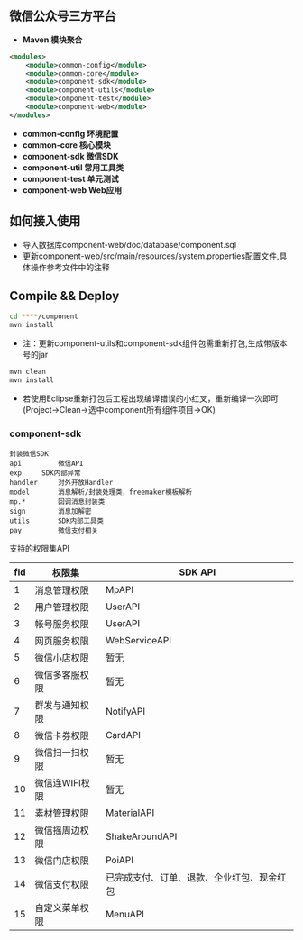 ## 微信公众号三方平台

* **Maven 模块聚合**

```xml
<modules>
	<module>common-config</module>
	<module>common-core</module>
	<module>component-sdk</module>
	<module>component-utils</module>
	<module>component-test</module>
	<module>component-web</module>
</modules>
```


* **common-config   环境配置**
* **common-core	    核心模块**
* **component-sdk	微信SDK**
* **component-util  常用工具类**
* **component-test  单元测试**
* **component-web   Web应用**

## 如何接入使用
* 导入数据库component-web/doc/database/component.sql
* 更新component-web/src/main/resources/system.properties配置文件,具体操作参考文件中的注释


## Compile && Deploy
```bash
cd ****/component
mvn install
```
* 注：更新component-utils和component-sdk组件包需重新打包,生成带版本号的jar

```bash
mvn clean
mvn install
```
* 若使用Eclipse重新打包后工程出现编译错误的小红叉，重新编译一次即可(Project->Clean->选中component所有组件项目->OK)




### component-sdk
```text
封装微信SDK
api 		微信API
exp		SDK内部异常
handler		对外开放Handler
model		消息解析/封装处理类，freemaker模板解析
mp.*		回调消息封装类
sign		消息加解密
utils		SDK内部工具类
pay		    微信支付相关
```

支持的权限集API

| fid  | 权限集       | SDK API        |
| ---- | --------- | -------------- |
| 1    | 消息管理权限    | MpAPI          |
| 2    | 用户管理权限    | UserAPI        |
| 3    | 帐号服务权限    | UserAPI        |
| 4    | 网页服务权限    | WebServiceAPI  |
| 5    | 微信小店权限    | 暂无             |
| 6    | 微信多客服权限   | 暂无             |
| 7    | 群发与通知权限   | NotifyAPI      |
| 8    | 微信卡券权限    | CardAPI        |
| 9    | 微信扫一扫权限   | 暂无             |
| 10   | 微信连WIFI权限 | 暂无             |
| 11   | 素材管理权限    | MaterialAPI    |
| 12   | 微信摇周边权限   | ShakeAroundAPI |
| 13   | 微信门店权限    | PoiAPI         |
| 14   | 微信支付权限    | 已完成支付、订单、退款、企业红包、现金红包           |
| 15   | 自定义菜单权限   | MenuAPI        |
